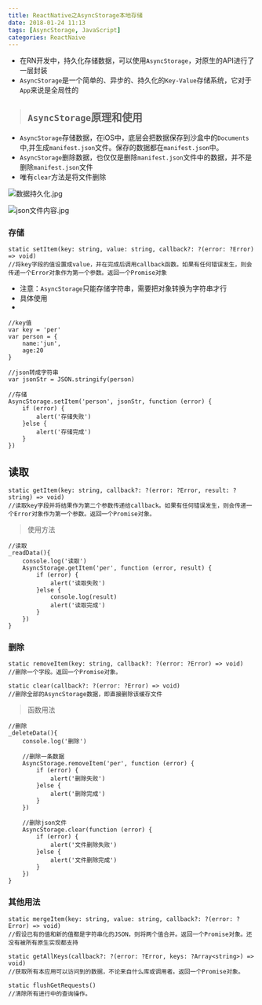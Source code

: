 ```yaml
---
title: ReactNative之AsyncStorage本地存储
date: 2018-01-24 11:13
tags: [AsyncStorage, JavaScript]
categories: ReactNaive
---
```



- 在RN开发中，持久化存储数据，可以使用`AsyncStorage`，对原生的API进行了一层封装
- `AsyncStorage`是一个简单的、异步的、持久化的`Key-Value`存储系统，它对于`App`来说是全局性的

<!-- more -->

> ## `AsyncStorage`原理和使用
- `AsyncStorage`存储数据，在iOS中，底层会把数据保存到沙盒中的`Documents`中,并生成`manifest.json`文件。保存的数据都在`manifest.json`中。
- `AsyncStorage`删除数据，也仅仅是删除`manifest.json`文件中的数据，并不是删除`manifest.json`文件
- 唯有`clear`方法是将文件删除

![数据持久化.jpg](http://upload-images.jianshu.io/upload_images/4122543-59ec94ecc769d233.jpg?imageMogr2/auto-orient/strip%7CimageView2/2/w/300)

![json文件内容.jpg](http://upload-images.jianshu.io/upload_images/4122543-296bd2a19ea5dc90.jpg?imageMogr2/auto-orient/strip%7CimageView2/2/w/1240)



### 存储

```objc
static setItem(key: string, value: string, callback?: ?(error: ?Error) => void) 
//将key字段的值设置成value，并在完成后调用callback函数。如果有任何错误发生，则会传递一个Error对象作为第一个参数。返回一个Promise对象
```

- 注意：`AsyncStorage`只能存储字符串，需要把对象转换为字符串才行
- 具体使用
- 

```objc
//key值
var key = 'per'
var person = {
    name:'jun',
    age:20
}

//json转成字符串
var jsonStr = JSON.stringify(person)

//存储
AsyncStorage.setItem('person', jsonStr, function (error) {
    if (error) {
        alert('存储失败')
    }else {
        alert('存储完成')
    }
})
```

## 读取

```objc
static getItem(key: string, callback?: ?(error: ?Error, result: ?string) => void) 
//读取key字段并将结果作为第二个参数传递给callback。如果有任何错误发生，则会传递一个Error对象作为第一个参数。返回一个Promise对象。
```

> 使用方法


```objc
//读取
_readData(){
    console.log('读取')
    AsyncStorage.getItem('per', function (error, result) {
        if (error) {
            alert('读取失败')
        }else {
            console.log(result)
            alert('读取完成')
        }
    })
}

```

### 删除

```objc
static removeItem(key: string, callback?: ?(error: ?Error) => void) 
//删除一个字段。返回一个Promise对象。

static clear(callback?: ?(error: ?Error) => void) 
//删除全部的AsyncStorage数据，即直接删除该缓存文件
```

> 函数用法


```objc
//删除
_deleteData(){
    console.log('删除')

    //删除一条数据
    AsyncStorage.removeItem('per', function (error) {
        if (error) {
            alert('删除失败')
        }else {
            alert('删除完成')
        }
    })

    //删除json文件
    AsyncStorage.clear(function (error) {
        if (error) {
            alert('文件删除失败')
        }else {
            alert('文件删除完成')
        }
    })
}
```

### 其他用法

```objc
static mergeItem(key: string, value: string, callback?: ?(error: ?Error) => void) 
//假设已有的值和新的值都是字符串化的JSON，则将两个值合并。返回一个Promise对象。还没有被所有原生实现都支持

static getAllKeys(callback?: ?(error: ?Error, keys: ?Array<string>) => void) 
//获取所有本应用可以访问到的数据，不论来自什么库或调用者。返回一个Promise对象。

static flushGetRequests() 
//清除所有进行中的查询操作。
```



